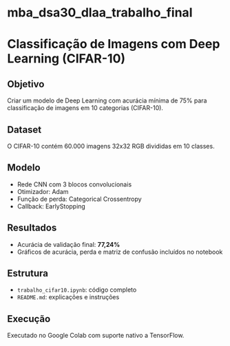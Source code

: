 # mba_dsa30_dlaa_trabalho_final

# Classificação de Imagens com Deep Learning (CIFAR-10)

## Objetivo
Criar um modelo de Deep Learning com acurácia mínima de 75% para classificação de imagens em 10 categorias (CIFAR-10).

## Dataset
O CIFAR-10 contém 60.000 imagens 32x32 RGB divididas em 10 classes.

## Modelo
- Rede CNN com 3 blocos convolucionais
- Otimizador: Adam
- Função de perda: Categorical Crossentropy
- Callback: EarlyStopping

## Resultados
- Acurácia de validação final: **77,24%**
- Gráficos de acurácia, perda e matriz de confusão incluídos no notebook

## Estrutura
- `trabalho_cifar10.ipynb`: código completo
- `README.md`: explicações e instruções

## Execução
Executado no Google Colab com suporte nativo a TensorFlow.
